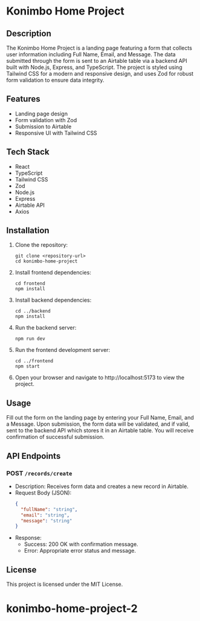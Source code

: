 # Konimbo Home Project

## Description

The Konimbo Home Project is a landing page featuring a form that collects user information including Full Name, Email, and Message. The data submitted through the form is sent to an Airtable table via a backend API built with Node.js, Express, and TypeScript. The project is styled using Tailwind CSS for a modern and responsive design, and uses Zod for robust form validation to ensure data integrity.

## Features

- Landing page design
- Form validation with Zod
- Submission to Airtable
- Responsive UI with Tailwind CSS

## Tech Stack

- React
- TypeScript
- Tailwind CSS
- Zod
- Node.js
- Express
- Airtable API
- Axios

## Installation

1. Clone the repository:
   ```
   git clone <repository-url>
   cd konimbo-home-project
   ```
2. Install frontend dependencies:
   ```
   cd frontend
   npm install
   ```
3. Install backend dependencies:
   ```
   cd ../backend
   npm install
   ```
4. Run the backend server:
   ```
   npm run dev
   ```
5. Run the frontend development server:
   ```
   cd ../frontend
   npm start
   ```
6. Open your browser and navigate to http://localhost:5173 to view the project.

## Usage

Fill out the form on the landing page by entering your Full Name, Email, and a Message. Upon submission, the form data will be validated, and if valid, sent to the backend API which stores it in an Airtable table. You will receive confirmation of successful submission.

## API Endpoints

### POST `/records/create`

- Description: Receives form data and creates a new record in Airtable.
- Request Body (JSON):
  ```json
  {
    "fullName": "string",
    "email": "string",
    "message": "string"
  }
  ```
- Response:
  - Success: 200 OK with confirmation message.
  - Error: Appropriate error status and message.

## License

This project is licensed under the MIT License.

# konimbo-home-project-2
